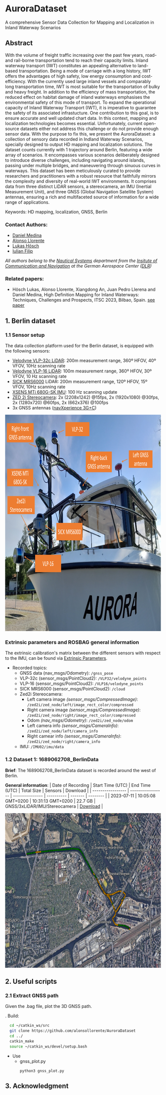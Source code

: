 # AuroraDataset
A comprehensive Sensor Data Collection for Mapping and Localization in Inland Waterway Scenarios

## Abstract

With the volume of freight traffic increasing over the past few years, road- and rail-borne transportation tend to reach their capacity limits. Inland waterway transport (IWT) constitutes an appealing alternative to land-based transportation. Being a mode of carriage with a long history, IWT offers the advantages of high safety, low energy consumption and cost- efficiency. With the currently used large inland vessels and comparably long transportation time, IWT is most suitable for the transportation of bulky and heavy freight. In addition to the efficiency of mass transportation, the reduced effect on habitat damage of inland waterways emphasises the environmental safety of this mode of transport. To expand the operational capacity of Inland Waterway Transport (IWT), it is imperative to guarantee the safety of its associated infrastucture. One contribution to this goal, is to ensure accurate and well updated chart data. In this context, mapping and localization technologies becomes essential. Unfortunately, current open-source datasets either not address this challenge or do not provide enough sensor data. With the purpose to fix this, we present the AuroraDataset: a collection of sensory data recorded in Indland Waterway Scenarios, specially designed to output HD mapping and localization solutions. The dataset counts currently with 1 trajectory around Berlin, featuring a wide array of scenarios. It encompasses various scenarios deliberately designed to introduce diverse challenges, including navigating around islands, passing under multiple bridges, and maneuvering through sinuous curves in waterways. This dataset has been meticulously curated to provide researchers and practitioners with a robust resource that faithfully mirrors the complexity and diversity of real-world IWT environments. It comprises data from three distinct LiDAR sensors, a stereocamera, an IMU (Inertial Measurement Unit), and three GNSS (Global Navigation Satellite System) antennas, ensuring a rich and multifaceted source of information for a wide range of applications.

Keywords: HD mapping, localization, GNSS, Berlin

### Contact Authors:
- [Daniel Medina](https://scholar.google.com/citations?user=8Yd99BcAAAAJ&hl=es&oi=ao)
- [Alonso Llorente](https://github.com/alonsollorente)
- [Lukas Hösch](https://linkedin.com/in/lukas-hösch-ab8771241)
- [Iulian Filip](https://linkedin.com/in/iulianfilip)

_All authors belong to the [Nautical Systems](https://www.dlr.de/kn/desktopdefault.aspx/tabid-2204/admin-1/) department from the [Insitute of Communication and Navigation](https://www.dlr.de/kn/desktopdefault.aspx/tabid-17684/) at the German Aerospace Center ([DLR](https://www.dlr.de/de))_
### Related papers:
- Hösch Lukas, Alonso Llorente, Xiangdong An, Juan Pedro Llerena and Daniel Medina, High Definition Mapping for Inland Waterways: Techniques, Challenges and Prospects, ITSC 2023, Bilbao, Spain. [see paper](https://github.com/alonsollorente/AuroraDataset/blob/main/papers/2023_itsc_mapping_inlandwaterways.pdf)

## 1. Berlin dataset
### 1.1 Sensor setup
The data collection platform used for the Berlin dataset, is equipped with the following sensors:
- [Velodyne VLP-32c LiDAR](https://icave2.cse.buffalo.edu/resources/sensor-modeling/VLP32CManual.pdf): 200m measurement range, 360º HFOV, 40º VFOV, 10Hz scanning rate
- [Velodyne VLP-16 LiDAR](https://velodynelidar.com/wp-content/uploads/2019/12/63-9243-Rev-E-VLP-16-User-Manual.pdf): 100m measurement range, 360º HFOV, 30º VFOV, 10 Hz scanning rate
- [SICK MRS6000](https://www.sick.com/my/en/lidar-sensors/3d-lidar-sensors/mrs6000/c/g448151) LiDAR: 200m measurement range, 120º HFOV, 15º VFOV, 10Hz scanning rate
- [XSENS MTi 680G-SK IMU](https://www.xsens.com/hubfs/Downloads/Leaflets/MTi-680G.pdf): 100 Hz scanning update
- [ZED 2i Stereocamera](https://www.stereolabs.com/assets/datasheets/zed-2i-datasheet-feb2022.pdf): 2x (2208x1242) @15fps, 2x (1920x1080) @30fps, 2x (1280x720) @60fps, 2x (662x376) @100fps
- 3x GNSS antennas ([navXperience 3G+C](https://navxperience.com/?portfolio=3gc-maritime))

<img src="img/sensor_setup_aurora.png" width="945" height="700">

### Extrinsic parameters and ROSBAG general information
The extrinsic calibration's matrix between the different sensors with respect to the IMU, can be found via [Extrinsic Parameters](https://github.com/alonsollorente/AuroraDataset/blob/main/calibration_aurora/calibration_aurora.txt).

- Recorded topics:
  - GNSS data (nav_msgs/Odometry): ```/gnss_pose```
  - VLP-32c (sensor_msgs/PointCloud2): ```/VLP32/velodyne_points```
  - VLP-16 (sensor_msgs/PointCloud2): ```/VLP16/velodyne_points```
  - SICK MRS6000 (sensor_msgs/PointCloud2): ```/cloud```
  - Zed2i Stereocamera:
     - Left camera image _(sensor_msgs/CompressedImage)_: ```/zed2i/zed_node/left/image_rect_color/compressed```
     - Right camera image _(sensor_msgs/CompressedImage)_: ```/zed2i/zed_node/right/image_rect_color/compressed```
     - Odom _(nav_msgs/Odometry)_: ```/zed2i/zed_node/odom```
     - Left camera info _(sensor_msgs/CameraInfo)_: ```/zed2i/zed_node/left/camera_info```
     - Right camear info _(sensor_msgs/CameraInfo)_: ```/zed2i/zed_node/right/camera_info```
  - IMU: ```/IMU02/imu/data```
 
### 1.2 Dataset 1: 1689062708_BerlinData
**Brief**: The 1689062708_BerlinData dataset is recorded around the west of Berlin.

**General information**:
| Date of Recording | Start Time (UTC) | End Time (UTC) | Total Size | Sensors | Download |
| ----------------- | ----------------- | --------------- | ---------- | ------- | -------- |
| 2023-07-11        | 10:05:08 GMT+0200        | 10:31:13 GMT+0200        | 22.7 GB     | GNSS/3xLiDAR/IMU/Stereocamera       | [Download](link) |

<img src="img/dataset1_figure1.PNG" width="945" height="500">

## 2. Useful scripts
### 2.1 Extract GNSS path
Given the .bag file, plot the 3D GNSS path.

. Build:
```bash
  cd ~/catkin_ws/src
  git clone https://github.com/alonsollorente/AuroraDataset
  cd ../
  catkin_make
  source ~/catkin_ws/devel/setup.bash
  ```
- Use
   - gnss_plot.py
     ```
     python3 gnss_plot.py
     ```

## 3. Acknowledgment


